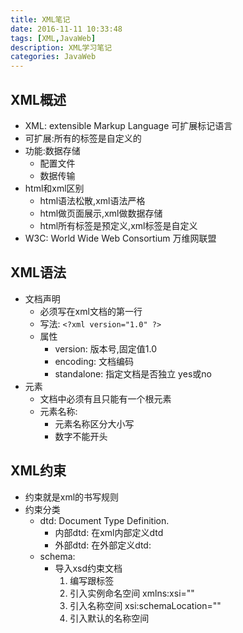 ```yaml
---
title: XML笔记
date: 2016-11-11 10:33:48
tags: [XML,JavaWeb]
description: XML学习笔记
categories: JavaWeb
---
```

## XML概述
- XML: extensible Markup Language 可扩展标记语言
- 可扩展:所有的标签是自定义的
- 功能:数据存储
    * 配置文件
    * 数据传输
- html和xml区别
    * html语法松散,xml语法严格
    * html做页面展示,xml做数据存储
    * html所有标签是预定义,xml标签是自定义
- W3C: World Wide Web Consortium 万维网联盟    

## XML语法
- 文档声明
    + 必须写在xml文档的第一行
    + 写法: `<?xml version="1.0" ?>`
    + 属性
        * version: 版本号,固定值1.0
        * encoding: 文档编码
        * standalone: 指定文档是否独立 yes或no
- 元素
    + 文档中必须有且只能有一个根元素
    + 元素名称:
        + 元素名称区分大小写
        + 数字不能开头

## XML约束
- 约束就是xml的书写规则
- 约束分类
    + dtd: Document Type Definition.
        * 内部dtd: 在xml内部定义dtd
        * 外部dtd: 在外部定义dtd:
    + schema:
        * 导入xsd约束文档
            1. 编写跟标签
            2. 引入实例命名空间 xmlns:xsi=""
            3. 引入名称空间 xsi:schemaLocation=""
            4. 引入默认的名称空间
